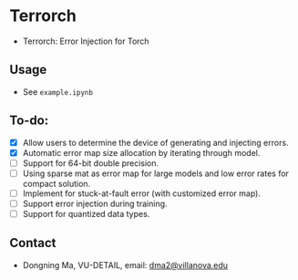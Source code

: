 # Terrorch
- Terrorch: Error Injection for Torch
## Usage
- See `example.ipynb`
## To-do:
- [X] Allow users to determine the device of generating and injecting errors.
- [X] Automatic error map size allocation by iterating through model.
- [ ] Support for 64-bit double precision.
- [ ] Using sparse mat as error map for large models and low error rates for compact solution.
- [ ] Implement for stuck-at-fault error (with customized error map).
- [ ] Support error injection during training.
- [ ] Support for quantized data types.
## Contact
- Dongning Ma, VU-DETAIL, email: dma2@villanova.edu 
